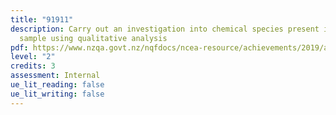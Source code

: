 ```yaml
---
title: "91911"
description: Carry out an investigation into chemical species present in a
  sample using qualitative analysis
pdf: https://www.nzqa.govt.nz/nqfdocs/ncea-resource/achievements/2019/as91911.pdf
level: "2"
credits: 3
assessment: Internal
ue_lit_reading: false
ue_lit_writing: false
---
```

